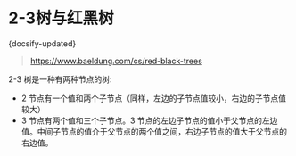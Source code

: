 #  2-3树与红黑树
{docsify-updated}

> https://www.baeldung.com/cs/red-black-trees

2-3 树是一种有两种节点的树: 
+ 2 节点有一个值和两个子节点（同样，左边的子节点值较小，右边的子节点值较大）
+ 3 节点有两个值和三个子节点。3 节点的左边子节点的值小于父节点的左边值。中间子节点的值介于父节点的两个值之间，右边子节点的值大于父节点的右边值。